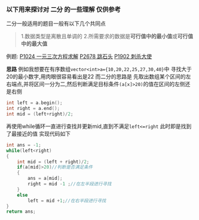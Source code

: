 ### 以下用来探讨对 二分 的一些理解 仅供参考

二分一般适用的题目一般有以下几个共同点
>1.数据类型是离散且单调的
>2.所需要求的数据是**可行值中的最小值**或**可行值中的最大值**

例题:
[P1024 一元三次方程求解](https://www.luogu.com.cn/problem/P1024)
[P2678 跳石头](https://www.luogu.com.cn/problem/P2678)
[P1902 刺杀大使](https://www.luogu.com.cn/problem/P1902)


**思路**
例如我想要在有序数组```vector<int>a={10,20,22,25,27,30,40}```中
寻找大于20的最小数字,用肉眼很容易看出是22
而二分的思路是
先取出数组某个区间的左右端点,并将区间一分为二,然后判断满足目标条件```(a[x]>20)```的值在区间的左侧还是右侧

```cpp
int left = a.begin();
int right = a.end(); 
int mid = (left+right)/2;
```
    
再使用while循环一直进行查找并更新mid,直到不满足```left<=right```
此时即是找到了最接近的值
实现代码如下
```cpp
int ans = -1;
while(left<right)
{
    int mid = (left + right)/2;
    if(a[mid]>20)//判断是否满足条件
    {
        ans = a[mid];
        right = mid -1 ;//在左半段进行寻找
    }
    else
        left = mid +1;//在右半段进行寻找
}
return ans;
```



